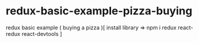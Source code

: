 # redux-basic-example-pizza-buying
redux basic example ( buying a pizza )[ install library => npm i redux react-redux react-devtools ]
